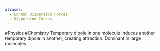 ```yaml
---
aliases:
  - London Dispersion Forces
  - Dispersion Forces
---
```

#Physics #Chemistry
Temporary dipole in one molecule induces another temporary dipole in another, creating attraction. Dominant in large molecules